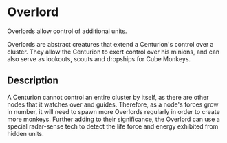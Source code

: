 Overlord
==========
Overlords allow control of additional units.

Overlords are abstract creatures that extend a Centurion's control over a cluster. They allow the Centurion to exert control over his minions, and can also serve as lookouts, scouts and dropships for Cube Monkeys.

Description
-----------
A Centurion cannot control an entire cluster by itself, as there are other nodes that it watches over and guides. Therefore, as a node's forces grow in number, it will need to spawn more Overlords regularly in order to create more monkeys. Further adding to their significance, the Overlord can use a special radar-sense tech to detect the life force and energy exhibited from hidden units.